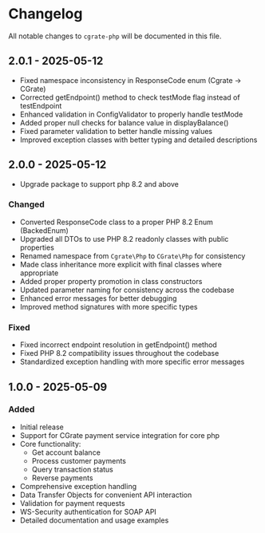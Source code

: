 # Changelog

All notable changes to `cgrate-php` will be documented in this file.

## 2.0.1 - 2025-05-12

- Fixed namespace inconsistency in ResponseCode enum (Cgrate → CGrate)
- Corrected getEndpoint() method to check testMode flag instead of testEndpoint
- Enhanced validation in ConfigValidator to properly handle testMode
- Added proper null checks for balance value in displayBalance()
- Fixed parameter validation to better handle missing values
- Improved exception classes with better typing and detailed descriptions

## 2.0.0 - 2025-05-12

- Upgrade package to support php 8.2 and above

### Changed

- Converted ResponseCode class to a proper PHP 8.2 Enum (BackedEnum)
- Upgraded all DTOs to use PHP 8.2 readonly classes with public properties
- Renamed namespace from `Cgrate\Php` to `CGrate\Php` for consistency
- Made class inheritance more explicit with final classes where appropriate
- Added proper property promotion in class constructors
- Updated parameter naming for consistency across the codebase
- Enhanced error messages for better debugging
- Improved method signatures with more specific types

### Fixed

- Fixed incorrect endpoint resolution in getEndpoint() method
- Fixed PHP 8.2 compatibility issues throughout the codebase
- Standardized exception handling with more specific error messages

## 1.0.0 - 2025-05-09

### Added

- Initial release
- Support for CGrate payment service integration for core php
- Core functionality:
  - Get account balance
  - Process customer payments
  - Query transaction status
  - Reverse payments
- Comprehensive exception handling
- Data Transfer Objects for convenient API interaction
- Validation for payment requests
- WS-Security authentication for SOAP API
- Detailed documentation and usage examples
